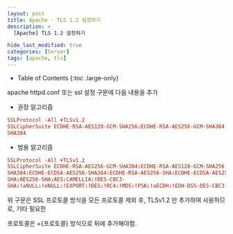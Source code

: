 ```yaml
---
layout: post
title: Apache - TLS 1.2 설정하기
description: >
  [Apache] TLS 1.2 설정하기

hide_last_modified: true
categories: [Server]
tags: [apache, tls]
---
```


- Table of Contents
{:toc .large-only}

apache httpd.conf 또는 ssl 설정 구문에 다음 내용을 추가

- 권장 알고리즘

```conf
SSLProtocol -All +TLSv1.2
SSLCipherSuite ECDHE-RSA-AES128-GCM-SHA256:ECDHE-RSA-AES256-GCM-SHA384:ECDHERSA-AES128-SHA:ECDHE-RSA-AES256-SHA:ECDHE-RSA-AES128-SHA256:ECDHE-RSA-AES256-
SHA384
```

- 범용 알고리즘

```conf
SSLProtocol -All +TLSv1.2
SSLCipherSuite ECDHE-RSA-AES256-GCM-SHA384:ECDHE-RSA-AES128-GCM-SHA256:ECDHEECDSA-AES128-GCM-SHA256:ECDHE-RSA-AES256-GCM-SHA384:ECDHE-ECDSA-AES256-GCMSHA384:DHE-DSS-AES128-GCM-SHA256:kEDH+AESGCM:ECDHE-RSA-AES128-SHA256:ECDHEECDSA-AES128-SHA256:ECDHE-RSA-AES128-SHA:ECDHE-ECDSA-AES128-SHA:ECDHE-RSA-AES256-
SHA384:ECDHE-ECDSA-AES256-SHA384:ECDHE-RSA-AES256-SHA:ECDHE-ECDSA-AES256-SHA:DHEDSS-AES128-SHA256:DHE-DSS-AES256-SHA:AES128-GCM-SHA256:AES256-GCM-SHA384:AES128-
SHA:AES256-SHA:AES:CAMELLIA:!DES-CBC3-
SHA:!aNULL:!eNULL:!EXPORT:!DES:!RC4:!MD5:!PSK:!aECDH:!EDH-DSS-DES-CBC3-SHA:!EDH-RSADES-CBC3-SHA:!KRB5-DES-CBC3-SHA:!DHE-RSA-AES128-GCM-SHA256:!DHE-RSA-AES256-GCMSHA384:!DHE-RSA-AES128-SHA256:!DHE-RSA-AES256-SHA:!DHE-RSA-AES128-SHA:!DHE-RSAAES256-SHA256:!DHE-RSA-CAMELLIA128-SHA:!DHE-RSA-CAMELLIA256-SHA:!DHE-RSA-3DES
```

위 구문은 SSL 프로토콜 방식을 모든 프로토콜 제외 후, TLSv1.2 만 추가하여 사용하므로, 기타 필요한

프로토콜은 +{프로토콜} 방식으로 뒤에 추가해야함.
